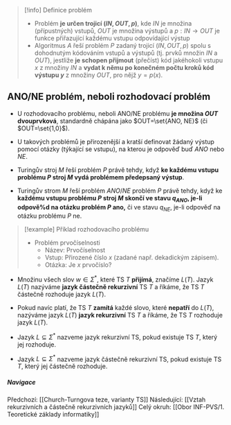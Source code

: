 >[!info] Definice problém
>- Problém **je určen trojicí $(IN, OUT, p)$**, kde $IN$ je množina (přípustných) vstupů, $OUT$ je množina výstupů a $p : IN \rightarrow OUT$ je funkce přiřazující každému vstupu odpovídající výstup
>- Algoritmus $A$ řeší problém $P$ zadaný trojicí $(IN, OUT, p)$ spolu s dohodnutým kódováním vstupů a výstupů (tj. prvků množin $IN$ a $OUT$), jestliže **je schopen přijmout** (přečíst) kód jakéhokoli vstupu $x$ z množiny $IN$ a **vydat k němu po konečném počtu kroků kód výstupu $y$** z množiny $OUT$, pro nějž $y = p(x)$.

## ANO/NE problém, neboli rozhodovací problém
- U rozhodovacího problému, neboli ANO/NE problému **je množina $OUT$ dvouprvková**, standardně chápána jako $OUT=\set{ANO, NE}$ (či $OUT=\set{1,0}$).
- U takových problémů je přirozenější a kratší definovat žádaný výstup pomocí otázky (týkající se vstupu), na kterou je odpověď buď $ANO$ nebo $NE$.

- Turingův stroj $M$ řeší problém $P$ právě tehdy, když **ke každému vstupu problému $P$ stroj $M$ vydá problémem předepsaný výstup**.

- Turingův strom $M$ řeší problém $ANO/NE$ problém $P$ právě tehdy, když ke **každému vstupu problému $P$ stroj $M$ skončí ve stavu $q_{ANO}$, je-li odpově%d na otázku problém $P$ ano,** či ve stavu $q_{NE}$, je-li odpověď na otázku problému $P$ ne.

>[!example] Příklad rozhodovacího problému
>- Problém prvočíselnosti
>	- Název: Prvočíselnost
>	- Vstup: Přirozené číslo $x$ (zadané např. dekadickým zápisem).
>	- Otázka: Je $x$ prvočíslo?

- Množinu všech slov $w \in \Sigma^{*}$, které TS $T$ **přijímá**, značíme $L(T)$. Jazyk $L(T)$ nazýváme **jazyk částečně rekurzivní** TS $T$ a říkáme, že TS $T$ částečně rozhoduje jazyk $L(T)$.
- Pokud navíc platí, že TS $T$ **zamítá** každé slovo, které **nepatří** do $L(T)$, nazýváme jazyk $L(T)$ **jazyk rekurzivní** TS $T$ a říkáme, že TS $T$ rozhoduje jazyk $L(T)$.

- Jazyk $L \subseteq \Sigma^{*}$ nazveme jazyk rekurzivní TS, pokud existuje TS $T$, který jej rozhoduje.
- Jazyk $L \subseteq \Sigma^{*}$ nazveme jazyk částečně rekurzivní TS, pokud existuje TS $T$, který jej částečně rozhoduje.

##### Navigace
Předchozí:  [[Church-Turngova teze, varianty TS]]
Následující: [[Vztah rekurzivních a částečně rekurzivních jazyků]]
Celý okruh: [[Obor INF-PVS/1. Teoretické základy informatiky]]